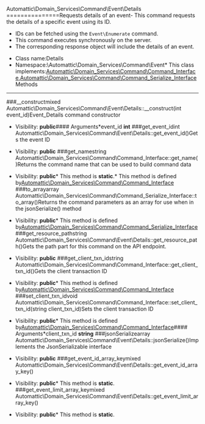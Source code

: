 Automattic\Domain_Services\Command\Event\Details
===============Requests details of an event- This command requests the details of a specific event using its ID.
- IDs can be fetched using the `Event\Enumerate` command.
- This command executes synchronously on the server.
- The corresponding response object will include the details of an event.
* Class name:Details
* Namespace:\Automattic\Domain_Services\Command\Event* This class implements:[Automattic\Domain_Services\Command\Command_Interface](Automattic-Domain_Services-Command-Command_Interface.md),[Automattic\Domain_Services\Command\Command_Serialize_Interface](Automattic-Domain_Services-Command-Command_Serialize_Interface.md)Methods
-------
###__constructmixed Automattic\Domain_Services\Command\Event\Details::__construct(int event_id)Event_Details command constructor



* Visibility: **public**#### Arguments*event_id **int**
###get_event_idint Automattic\Domain_Services\Command\Event\Details::get_event_id()Gets the event ID



* Visibility: **public**
###get_namestring Automattic\Domain_Services\Command\Command_Interface::get_name()Returns the command name that can be used to build command data



* Visibility: **public*** This method is **static**.* This method is defined by[Automattic\Domain_Services\Command\Command_Interface](Automattic-Domain_Services-Command-Command_Interface.md)
###to_arrayarray Automattic\Domain_Services\Command\Command_Serialize_Interface::to_array()Returns the command parameters as an array for use when in the jsonSerialize() method



* Visibility: **public*** This method is defined by[Automattic\Domain_Services\Command\Command_Serialize_Interface](Automattic-Domain_Services-Command-Command_Serialize_Interface.md)
###get_resource_pathstring Automattic\Domain_Services\Command\Event\Details::get_resource_path()Gets the path part for this command on the API endpoint.



* Visibility: **public**
###get_client_txn_idstring Automattic\Domain_Services\Command\Command_Interface::get_client_txn_id()Gets the client transaction ID



* Visibility: **public*** This method is defined by[Automattic\Domain_Services\Command\Command_Interface](Automattic-Domain_Services-Command-Command_Interface.md)
###set_client_txn_idvoid Automattic\Domain_Services\Command\Command_Interface::set_client_txn_id(string client_txn_id)Sets the client transaction ID



* Visibility: **public*** This method is defined by[Automattic\Domain_Services\Command\Command_Interface](Automattic-Domain_Services-Command-Command_Interface.md)#### Arguments*client_txn_id **string**
###jsonSerializearray Automattic\Domain_Services\Command\Event\Details::jsonSerialize()Implements the JsonSerializable interface



* Visibility: **public**
###get_event_id_array_keymixed Automattic\Domain_Services\Command\Event\Details::get_event_id_array_key()



* Visibility: **public*** This method is **static**.
###get_event_limit_array_keymixed Automattic\Domain_Services\Command\Event\Details::get_event_limit_array_key()



* Visibility: **public*** This method is **static**.
